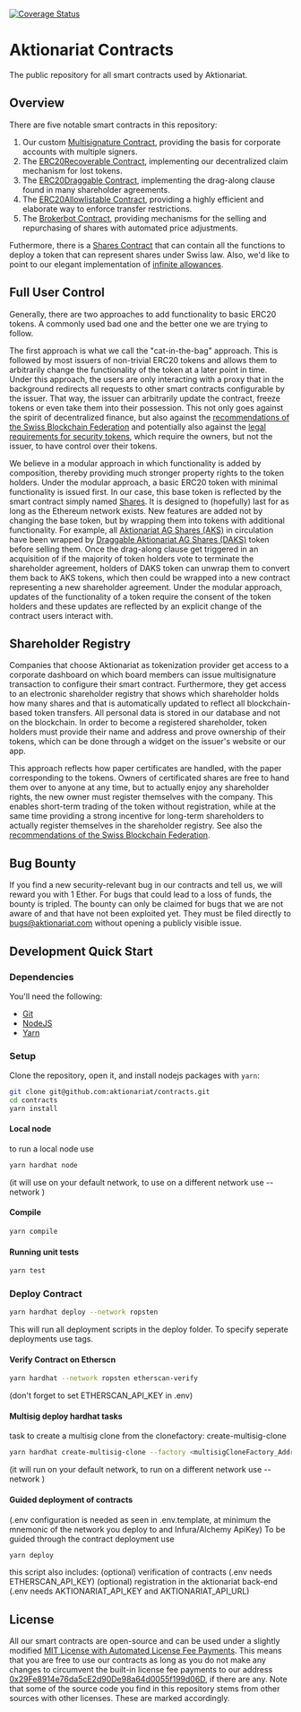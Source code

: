 [![Coverage Status](https://coveralls.io/repos/github/aktionariat/contracts/badge.svg?branch=master)](https://coveralls.io/github/aktionariat/contracts?branch=master)

# Aktionariat Contracts

The public repository for all smart contracts used by Aktionariat.

## Overview

There are five notable smart contracts in this repository:
1. Our custom [Multisignature Contract](doc/multisig.md), providing the basis for corporate accounts with multiple signers.
2. The [ERC20Recoverable Contract](doc/recoverable.md), implementing our decentralized claim mechanism for lost tokens.
3. The [ERC20Draggable Contract](doc/draggable.md), implementing the drag-along clause found in many shareholder agreements.
4. The [ERC20Allowlistable Contract](doc/allowlist.md), providing a highly efficient and elaborate way to enforce transfer restrictions.
5. The [Brokerbot Contract](doc/market.md), providing mechanisms for the selling and repurchasing of shares with automated price adjustments.

Futhermore, there is a [Shares Contract](doc/shares.md) that can contain all the functions to deploy a token that can represent shares under Swiss law. Also, we'd like to point to our elegant implementation of [infinite allowances](doc/infiniteallowance.md).

## Full User Control

Generally, there are two approaches to add functionality to basic ERC20 tokens. A commonly used bad one and the better one we are trying to follow.

The first approach is what we call the "cat-in-the-bag" approach. This is followed by most issuers of non-trivial ERC20 tokens and allows them to arbitrarily change the functionality of the token at a later point in time. Under this approach, the users are only interacting with a proxy that in the background redirects all requests to other smart contracts configurable by the issuer. That way, the issuer can arbitrarily update the contract, freeze tokens or even take them into their possession. This not only goes against the spirit of decentralized finance, but also against the [recommendations of the Swiss Blockchain Federation](https://blockchainfederation.ch/wp-content/uploads/2021/10/SBF-2021-01-Ledger_Based_Securities_2021-10-12.pdf) and potentially also against the [legal requirements for security tokens](https://www.fedlex.admin.ch/eli/cc/27/317_321_377/de#art_973_d), which require the owners, but not the issuer, to have control over their tokens.

We believe in a modular approach in which functionality is added by composition, thereby providing much stronger property rights to the token holders. Under the modular approach, a basic ERC20 token with minimal functionality is issued first. In our case, this base token is reflected by the smart contract simply named [Shares](src/Shares.sol). It is designed to (hopefully) last for as long as the Ethereum network exists. New features are added not by changing the base token, but by wrapping them into tokens with additional functionality. For example, all [Aktionariat AG Shares (AKS)](https://etherscan.io/token/0xcB58EC733Ab0d96216B048bf7C3209d6c184D7c3) in circulation have been wrapped by [Draggable Aktionariat AG Shares (DAKS)](https://etherscan.io/token/0x6f38e0f1a73c96cB3f42598613EA3474F09cB200) token before selling them. Once the drag-along clause get triggered in an acquisition of if the majority of token holders vote to terminate the shareholder agreement, holders of DAKS token can unwrap them to convert them back to AKS tokens, which then could be wrapped into a new contract representing a new shareholder agreement. Under the modular approach, updates of the functionality of a token require the consent of the token holders and these updates are reflected by an explicit change of the contract users interact with.

## Shareholder Registry

Companies that choose Aktionariat as tokenization provider get access to a corporate dashboard on which board members can issue multisignature transaction to configure their smart contract. Furthermore, they get access to an electronic shareholder registry that shows which shareholder holds how many shares and that is automatically updated to reflect all blockchain-based token transfers. All personal data is stored in our database and not on the blockchain. In order to become a registered shareholder, token holders must provide their name and address and prove ownership of their tokens, which can be done through a widget on the issuer's website or our app.

This approach reflects how paper certificates are handled, with the paper corresponding to the tokens. Owners of certificated shares are free to hand them over to anyone at any time, but to actually enjoy any shareholder rights, the new owner must register themselves with the company. This enables short-term trading of the token without registration, while at the same time providing a strong incentive for long-term shareholders to actually register themselves in the shareholder registry. See also the [recommendations of the Swiss Blockchain Federation](https://blockchainfederation.ch/wp-content/uploads/2021/10/SBF-2021-01-Ledger_Based_Securities_2021-10-12.pdf).

## Bug Bounty

If you find a new security-relevant bug in our contracts and tell us, we will reward you with 1 Ether. For bugs that could lead to a loss of funds, the bounty is tripled. The bounty can only be claimed for bugs that we are not aware of and that have not been exploited yet. They must be filed directly to bugs@aktionariat.com without opening a publicly visible issue.

## Development Quick Start

### Dependencies

You'll need the following:

* [Git](https://git-scm.com/downloads)
* [NodeJS](https://nodejs.org/en/download/)
* [Yarn](https://classic.yarnpkg.com/en/docs/install)

### Setup

Clone the repository, open it, and install nodejs packages with `yarn`:

```bash
git clone git@github.com:aktionariat/contracts.git
cd contracts
yarn install
```

#### Local node
to run a local node use
```bash
yarn hardhat node
```
(it will use on your default network, to use on a different network use --network <name>)

#### Compile

```bash
yarn compile
```

#### Running unit tests

```bash
yarn test
```

### Deploy Contract

```bash
yarn hardhat deploy --network ropsten
```
This will run all deployment scripts in the deploy folder. To specify seperate deployments use tags.

#### Verify Contract on Etherscn

```bash
yarn hardhat --network ropsten etherscan-verify
```

(don't forget to set ETHERSCAN_API_KEY in .env)

#### Multisig deploy hardhat tasks
task to create a multisig clone from the clonefactory: create-multisig-clone

```bash
yarn hardhat create-multisig-clone --factory <multisigCloneFactory_Address> --owner <address> --salt <string_which_gets_formated_in_byte32>
```
(it will run on your default network, to run on a different network use --network <name>)

#### Guided deployment of contracts
(.env configuration is needed as seen in .env.template, at minimum the mnemonic of the network you deploy to and Infura/Alchemy ApiKey)
To be guided through the contract deployment use
```bash
yarn deploy
```
this script also includes:
(optional) verification of contracts (.env needs ETHERSCAN_API_KEY)
(optional) registration in the aktionariat back-end (.env needs AKTIONARIAT_API_KEY and AKTIONARIAT_API_URL)

## License

All our smart contracts are open-source and can be used under a slightly modified [MIT License with Automated License Fee Payments](LICENSE). This means that you are free to use our contracts as long as you do not make any changes to circumvent the built-in license fee payments to our address [0x29Fe8914e76da5cE2d90De98a64d0055f199d06D](https://etherscan.io/address/0x29fe8914e76da5ce2d90de98a64d0055f199d06d), if there are any. Note that some of the source code you find in this repository stems from other sources with other licenses. These are marked accordingly.
